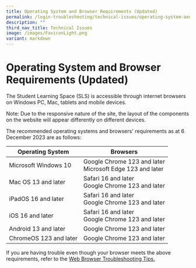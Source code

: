 ```yaml
---
title: Operating System and Browser Requirements (Updated)
permalink: /login-troubleshooting/technical-issues/operating-system-and-browser-requirements/
description: ""
third_nav_title: Technical Issues
image: /images/FaviconLight.png
variant: markdown
---
```

<h1>Operating System and Browser Requirements (Updated)</h1>
 
<p> The Student Learning Space (SLS) is accessible through internet browsers on Windows PC, Mac, tablets and mobile devices.</p>
<p> Note: Due to the responsive nature of the site, the layout of the components on the website will appear differently on different devices.</p>
<p> The recommended operating systems and browsers' requirements as at 6 December 2023 are as follows:</p>
<table>
<thead>
<tr>
<th>Operating System</th>
<th>Browsers</th>
</tr>
</thead>
<tbody>
<tr>
<td>Microsoft Windows 10</td>
<td>Google Chrome 123 and later <br>Microsoft Edge 123 and later</td>
</tr>
<tr>
<td>Mac OS 13 and later</td>
<td>Safari 16 and later <br> Google Chrome 123 and later</td>
</tr>
<tr>
<td>iPadOS 16 and later</td>
<td>Safari 16 and later <br>Google Chrome 123 and later</td>
</tr>
<tr>
<td>iOS 16 and later</td>
<td>Safari 16 and later <br>Google Chrome 123 and later</td>
</tr>
<tr>
<td>Android 13 and later</td>
<td>Google Chrome 123 and later</td>
</tr>
<tr>
<td>ChromeOS 123 and later</td>
<td>Google Chrome 123 and later</td>
</tr>
</tbody>
</table>
<p> If you are having trouble even though your browser meets the above requirements, refer to the <a target="_blank" href="/login-troubleshooting/technical-issues/web-browser-troubleshooting-tips/">Web Browser Troubleshooting Tips.</a></p>